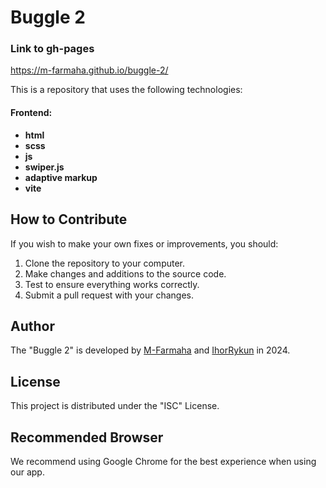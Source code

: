 # Buggle 2

### Link to gh-pages

https://m-farmaha.github.io/buggle-2/

This is a repository that uses the following technologies:

#### Frontend:

- **html**
- **scss**
- **js**
- **swiper.js**
- **adaptive markup**
- **vite**

## How to Contribute

If you wish to make your own fixes or improvements, you should:

1. Clone the repository to your computer.
2. Make changes and additions to the source code.
3. Test to ensure everything works correctly.
4. Submit a pull request with your changes.

## Author

The "Buggle 2" is developed by [M-Farmaha](https://github.com/M-Farmaha) and
[IhorRykun](https://github.com/IhorRykun) in 2024.

## License

This project is distributed under the "ISC" License.

## Recommended Browser

We recommend using Google Chrome for the best experience when using our app.
